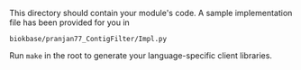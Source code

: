This directory should contain your module's code.
A sample implementation file has been provided for you in

```biokbase/pranjan77_ContigFilter/Impl.py```

Run `make` in the root to generate your language-specific client libraries.
